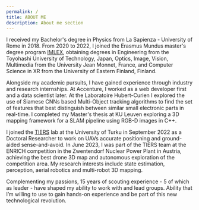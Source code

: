 ```yaml
---
permalink: /
title: ABOUT ME
description: About me section
---
```


I received my Bachelor's degree in Physics from La Sapienza - University of Rome in 2018. From 2020 to 2022, I joined the Erasmus Mundus master's degree program [IMLEX](https://imlex.org/), obtaining degrees in Engineering from the Toyohashi University of Technology, Japan, Optics, Image, Vision, Multimedia from the University Jean Monnet, France, and Computer Science in XR from the University of Eastern Finland, Finland.

Alongside my academic pursuits, I have gained experience through industry and research internships. At Accenture, I worked as a web developer first and a data scientist later. At the Laboratoire Hubert-Curien I explored the use of Siamese CNNs based Multi-Object tracking algorithms to find the set of features that best distinguish between similar small electronic parts in real-time. I completed my Master's thesis at KU Leuven exploring a 3D mapping framework for a SLAM pipeline using RGB-D images in C++.

I joined the [TIERS](http://tiers.utu.fi/) lab at the University of Turku in September 2022 as a Doctoral Researcher to work on UAVs accurate positioning and ground-aided sense-and-avoid. In June 2023, I was part of the TIERS team at the ENRICH competition in the Zwentendorf Nuclear Power Plant in Austria, achieving the best drone 3D map and autonomous exploration of the competition area. My research interests include state estimation, perception, aerial robotics and multi-robot 3D mapping.

Complementing my passions, 15 years of scouting experience - 5 of which as leader - have shaped my ability to work with and lead groups. Ability that I’m willing to use to gain hands-on experience and be part of this new technological revolution.
